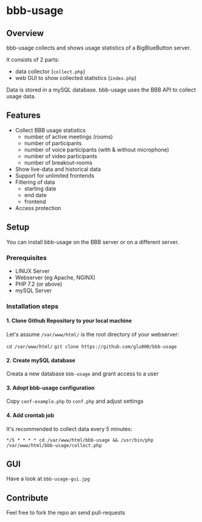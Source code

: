 # bbb-usage

## Overview

bbb-usage collects and shows usage statistics of a BigBlueButton server.

It consists of 2 parts:
- data collector (`collect.php`)
- web GUI to show collected statistics (`index.php`)

Data is stored in a mySQL database. bbb-usage uses the BBB API to collect usage data.

## Features

- Collect BBB usage statistics
    - number of active meetings (rooms)
    - number of participants
    - number of voice participants (with & without microphone)
    - number of video participants
    - number of breakout-rooms
- Show live-data and historical data
- Support for unlimited frontends
- Filtering of data
    - starting date
    - end date
    - frontend
- Access protection

## Setup

You can install bbb-usage on the BBB server or on a different server. 

### Prerequisites

- LINUX Server
- Webserver (eg Apache, NGINX)
- PHP 7.2 (or above)
- mySQL Server

### Installation steps

#### 1. Clone Github Repository to your local machine

Let's assume `/var/www/html/` is the root directory of your webserver:

`cd /var/www/html/`
`git clone https://github.com/glu000/bbb-usage`

#### 2. Create mySQL database

Creata a new database `bbb-usage` and grant access to a user

#### 3. Adopt bbb-usage configuration

Copy `conf-example.php` to `conf.php` and adjust settings

#### 4. Add crontab job

It's recommended to collect data every 5 minutes:

`*/5 * * * * cd /var/www/html/bbb-usage && /usr/bin/php /var/www/html/bbb-usage/collect.php`


## GUI

Have a look at `bbb-usage-gui.jpg`

## Contribute

Feel free to fork the repo an send pull-requests